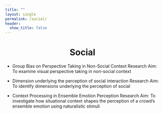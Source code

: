 ```yaml
---
title: ""
layout: single
permalink: /social/
header:
  show_title: false
---
```

<h1 style="text-align: center;">Social</h1>

- Group Bias on Perspective Taking in Non-Social Context
Research Aim: To examine visual perspective taking in non-social context

- Dimension underlying the perception of social interaction
Research Aim: To identify dimensions underlying the perception of social 

- Context Processing in Ensemble Emotion Perception
Research Aim: To investigate how situational context shapes the perception of a crowd’s ensemble emotion using naturalistic stimuli
